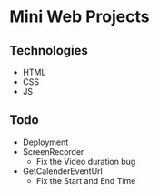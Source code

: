 # Mini Web Projects

## Technologies

- HTML
- CSS
- JS

## Todo

- Deployment
- ScreenRecorder
  - Fix the Video duration bug
- GetCalenderEventUrl
  - Fix the Start and End Time
